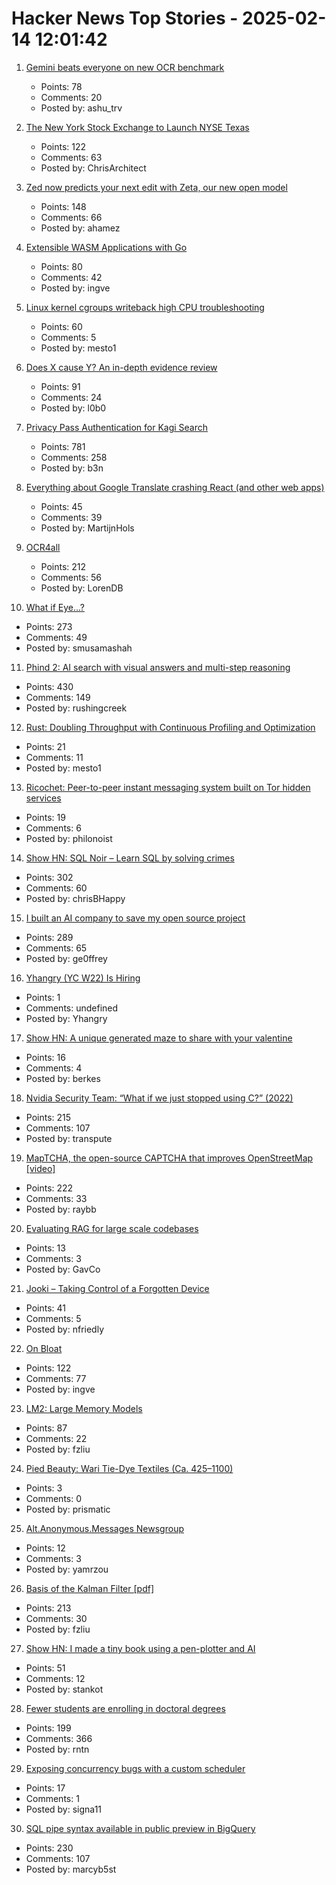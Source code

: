 # Hacker News Top Stories - 2025-02-14 12:01:42

1. [Gemini beats everyone on new OCR benchmark](https://arxiv.org/abs/2502.06445)
   - Points: 78
   - Comments: 20
   - Posted by: ashu_trv

2. [The New York Stock Exchange to Launch NYSE Texas](https://ir.theice.com/press/news-details/2025/The-New-York-Stock-Exchange-to-Launch-NYSE-Texas/default.aspx)
   - Points: 122
   - Comments: 63
   - Posted by: ChrisArchitect

3. [Zed now predicts your next edit with Zeta, our new open model](https://zed.dev/blog/edit-prediction)
   - Points: 148
   - Comments: 66
   - Posted by: ahamez

4. [Extensible WASM Applications with Go](https://go.dev/blog/wasmexport)
   - Points: 80
   - Comments: 42
   - Posted by: ingve

5. [Linux kernel cgroups writeback high CPU troubleshooting](https://dasl.cc/2025/01/01/debugging-our-new-linux-kernel/)
   - Points: 60
   - Comments: 5
   - Posted by: mesto1

6. [Does X cause Y? An in-depth evidence review](https://www.cold-takes.com/does-x-cause-y-an-in-depth-evidence-review/)
   - Points: 91
   - Comments: 24
   - Posted by: l0b0

7. [Privacy Pass Authentication for Kagi Search](https://blog.kagi.com/kagi-privacy-pass)
   - Points: 781
   - Comments: 258
   - Posted by: b3n

8. [Everything about Google Translate crashing React (and other web apps)](https://martijnhols.nl/blog/everything-about-google-translate-crashing-react)
   - Points: 45
   - Comments: 39
   - Posted by: MartijnHols

9. [OCR4all](https://www.ocr4all.org/)
   - Points: 212
   - Comments: 56
   - Posted by: LorenDB

10. [What if Eye...?](https://eyes.mit.edu/)
   - Points: 273
   - Comments: 49
   - Posted by: smusamashah

11. [Phind 2: AI search with visual answers and multi-step reasoning](https://www.phind.com/blog/phind-2)
   - Points: 430
   - Comments: 149
   - Posted by: rushingcreek

12. [Rust: Doubling Throughput with Continuous Profiling and Optimization](https://www.polarsignals.com/blog/posts/2025/02/11/doubling-throughput-with-continuous-profiling-and-optimization)
   - Points: 21
   - Comments: 11
   - Posted by: mesto1

13. [Ricochet: Peer-to-peer instant messaging system built on Tor hidden services](https://github.com/ricochet-im/ricochet)
   - Points: 19
   - Comments: 6
   - Posted by: philonoist

14. [Show HN: SQL Noir – Learn SQL by solving crimes](https://www.sqlnoir.com)
   - Points: 302
   - Comments: 60
   - Posted by: chrisBHappy

15. [I built an AI company to save my open source project](https://timefold.ai/blog/how-i-built-an-ai-company-to-save-my-open-source-project)
   - Points: 289
   - Comments: 65
   - Posted by: ge0ffrey

16. [Yhangry (YC W22) Is Hiring](undefined)
   - Points: 1
   - Comments: undefined
   - Posted by: Yhangry

17. [Show HN: A unique generated maze to share with your valentine](https://love.berk.es/)
   - Points: 16
   - Comments: 4
   - Posted by: berkes

18. [Nvidia Security Team: “What if we just stopped using C?” (2022)](https://blog.adacore.com/nvidia-security-team-what-if-we-just-stopped-using-c)
   - Points: 215
   - Comments: 107
   - Posted by: transpute

19. [MapTCHA, the open-source CAPTCHA that improves OpenStreetMap [video]](https://fosdem.org/2025/schedule/event/fosdem-2025-5879-maptcha-the-open-source-captcha-that-improves-openstreetmap/)
   - Points: 222
   - Comments: 33
   - Posted by: raybb

20. [Evaluating RAG for large scale codebases](https://www.qodo.ai/blog/evaluating-rag-for-large-scale-codebases/)
   - Points: 13
   - Comments: 3
   - Posted by: GavCo

21. [Jooki – Taking Control of a Forgotten Device](https://nv1t.github.io/blog/reviving-jooki/)
   - Points: 41
   - Comments: 5
   - Posted by: nfriedly

22. [On Bloat](https://docs.google.com/presentation/d/e/2PACX-1vSmIbSwh1_DXKEMU5YKgYpt5_b4yfOfpfEOKS5_cvtLdiHsX6zt-gNeisamRuCtDtCb2SbTafTI8V47/pub?start=false&loop=false&delayms=3000)
   - Points: 122
   - Comments: 77
   - Posted by: ingve

23. [LM2: Large Memory Models](https://arxiv.org/abs/2502.06049)
   - Points: 87
   - Comments: 22
   - Posted by: fzliu

24. [Pied Beauty: Wari Tie-Dye Textiles (Ca. 425–1100)](https://publicdomainreview.org/collection/wari-tie-dye/)
   - Points: 3
   - Comments: 0
   - Posted by: prismatic

25. [Alt.Anonymous.Messages Newsgroup](http://wudewasa.blogspot.com/2017/05/altanonymousmessages-newsgroup.html)
   - Points: 12
   - Comments: 3
   - Posted by: yamrzou

26. [Basis of the Kalman Filter [pdf]](https://github.com/tpn/pdfs/blob/master/Understanding%20the%20Basis%20of%20the%20Kalman%20Filter%20Via%20a%20Simple%20and%20Intuitive%20Derivation%20%282012%29.pdf)
   - Points: 213
   - Comments: 30
   - Posted by: fzliu

27. [Show HN: I made a tiny book using a pen-plotter and AI](https://muffinman.io/blog/the-tiny-book-of-great-joys/)
   - Points: 51
   - Comments: 12
   - Posted by: stankot

28. [Fewer students are enrolling in doctoral degrees](https://www.nature.com/articles/d41586-025-00425-4)
   - Points: 199
   - Comments: 366
   - Posted by: rntn

29. [Exposing concurrency bugs with a custom scheduler](https://lwn.net/Articles/1007689/)
   - Points: 17
   - Comments: 1
   - Posted by: signa11

30. [SQL pipe syntax available in public preview in BigQuery](https://cloud.google.com/bigquery/docs/pipe-syntax-guide)
   - Points: 230
   - Comments: 107
   - Posted by: marcyb5st

